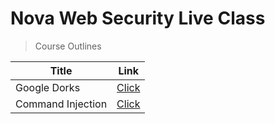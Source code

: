 # Nova Web Security Live Class
> Course Outlines 

| Title | Link |
|--|--|
| Google Dorks | [Click](https://github.com/yellphonenaing/WebHackingLiveClass/tree/main/GoogleDorks) |
| Command Injection | [Click](https://github.com/yellphonenaing/WebHackingLiveClass/tree/main/CommandInjection) |
